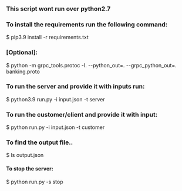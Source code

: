 ### This script wont run over python2.7

### To install the requirements run the following command:


$ pip3.9 install -r requirements.txt 

### [Optional]:
$ python -m grpc_tools.protoc -I. --python_out=. --grpc_python_out=. banking.proto 

### To run the server and provide it with inputs run:

$ python3.9 run.py  -i input.json -t server

### To run the customer/client and provide it with input:

$ python run.py  -i input.json -t customer

### To find the output file..
$ ls  output.json

#### To stop the server:

$ python run.py  -s stop

